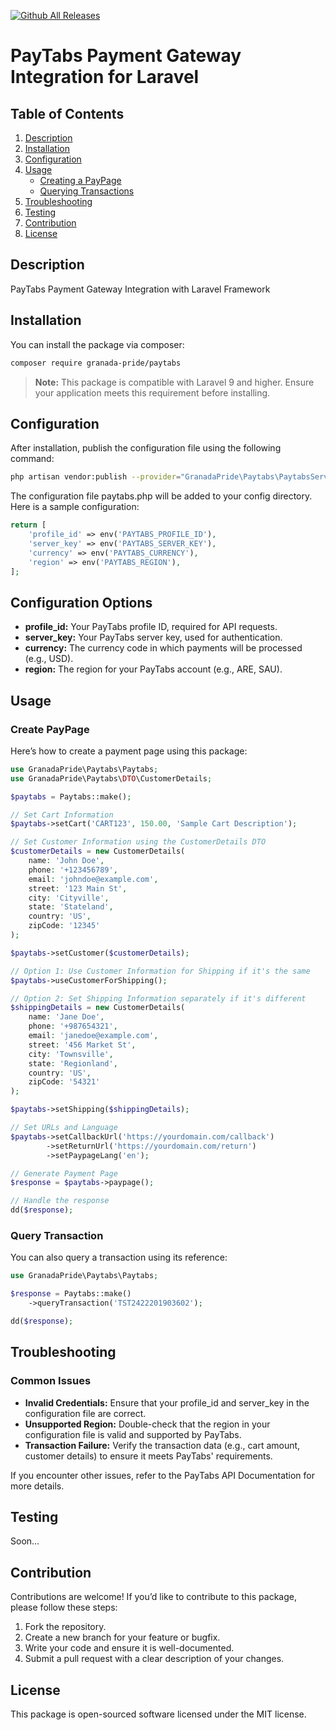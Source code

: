 [![Github All Releases](https://img.shields.io/packagist/dt/granada-pride/paytabs)]()

# PayTabs Payment Gateway Integration for Laravel

## Table of Contents

1. [Description](#description)
2. [Installation](#installation)
3. [Configuration](#configuration)
4. [Usage](#usage)
    - [Creating a PayPage](#create-paypage)
    - [Querying Transactions](#query-transaction)
5. [Troubleshooting](#troubleshooting)
6. [Testing](#testing)
7. [Contribution](#contribution)
8. [License](#license)

## Description

PayTabs Payment Gateway Integration with Laravel Framework

## Installation

You can install the package via composer:

```bash
composer require granada-pride/paytabs
```

> **Note:** This package is compatible with Laravel 9 and higher. Ensure your application meets this requirement before
> installing.

## Configuration

After installation, publish the configuration file using the following command:

```bash
php artisan vendor:publish --provider="GranadaPride\Paytabs\PaytabsServiceProvider"
```

The configuration file paytabs.php will be added to your config directory. Here is a sample configuration:

``` php
return [
    'profile_id' => env('PAYTABS_PROFILE_ID'),
    'server_key' => env('PAYTABS_SERVER_KEY'),
    'currency' => env('PAYTABS_CURRENCY'),
    'region' => env('PAYTABS_REGION'),
];
```

## Configuration Options

- **profile_id:** Your PayTabs profile ID, required for API requests.
- **server_key:** Your PayTabs server key, used for authentication.
- **currency:** The currency code in which payments will be processed (e.g., USD).
- **region:** The region for your PayTabs account (e.g., ARE, SAU).

## Usage

### Create PayPage

Here’s how to create a payment page using this package:

``` php
use GranadaPride\Paytabs\Paytabs;
use GranadaPride\Paytabs\DTO\CustomerDetails;

$paytabs = Paytabs::make();

// Set Cart Information
$paytabs->setCart('CART123', 150.00, 'Sample Cart Description');

// Set Customer Information using the CustomerDetails DTO
$customerDetails = new CustomerDetails(
    name: 'John Doe',
    phone: '+123456789',
    email: 'johndoe@example.com',
    street: '123 Main St',
    city: 'Cityville',
    state: 'Stateland',
    country: 'US',
    zipCode: '12345'
);

$paytabs->setCustomer($customerDetails);

// Option 1: Use Customer Information for Shipping if it's the same
$paytabs->useCustomerForShipping();

// Option 2: Set Shipping Information separately if it's different
$shippingDetails = new CustomerDetails(
    name: 'Jane Doe',
    phone: '+987654321',
    email: 'janedoe@example.com',
    street: '456 Market St',
    city: 'Townsville',
    state: 'Regionland',
    country: 'US',
    zipCode: '54321'
);

$paytabs->setShipping($shippingDetails);

// Set URLs and Language
$paytabs->setCallbackUrl('https://yourdomain.com/callback')
        ->setReturnUrl('https://yourdomain.com/return')
        ->setPaypageLang('en');

// Generate Payment Page
$response = $paytabs->paypage();

// Handle the response
dd($response);
```

### Query Transaction

You can also query a transaction using its reference:

```php
use GranadaPride\Paytabs\Paytabs;

$response = Paytabs::make()
    ->queryTransaction('TST2422201903602');

dd($response);
```

## Troubleshooting

### Common Issues

- **Invalid Credentials:** Ensure that your profile_id and server_key in the configuration file are correct.
- **Unsupported Region:** Double-check that the region in your configuration file is valid and supported by PayTabs.
- **Transaction Failure:** Verify the transaction data (e.g., cart amount, customer details) to ensure it meets PayTabs'
  requirements.

If you encounter other issues, refer to the PayTabs API Documentation for more details.

## Testing

Soon...

## Contribution

Contributions are welcome! If you’d like to contribute to this package, please follow these steps:

1. Fork the repository.
2. Create a new branch for your feature or bugfix.
3. Write your code and ensure it is well-documented.
4. Submit a pull request with a clear description of your changes.

## License

This package is open-sourced software licensed under the MIT license.



